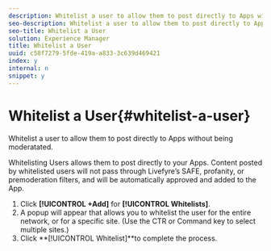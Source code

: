 ```yaml
---
description: Whitelist a user to allow them to post directly to Apps without being moderatated.
seo-description: Whitelist a user to allow them to post directly to Apps without being moderatated.
seo-title: Whitelist a User
solution: Experience Manager
title: Whitelist a User
uuid: c58f7279-5fde-419a-a833-3c639d469421
index: y
internal: n
snippet: y
---
```


# Whitelist a User{#whitelist-a-user}

Whitelist a user to allow them to post directly to Apps without being moderatated.

Whitelisting Users allows them to post directly to your Apps. Content posted by whitelisted users will not pass through Livefyre’s SAFE, profanity, or premoderation filters, and will be automatically approved and added to the App.

1. Click **[!UICONTROL +Add]** for **[!UICONTROL Whitelists]**.
1. A popup will appear that allows you to whitelist the user for the entire network, or for a specific site. (Use the CTR or Command key to select multiple sites.)
1. Click **[!UICONTROL Whitelist]**to complete the process.
